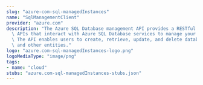 ```yaml
---
slug: "azure-com-sql-managedInstances"
name: "SqlManagementClient"
provider: "azure.com"
description: "The Azure SQL Database management API provides a RESTful set of web\
  \ APIs that interact with Azure SQL Database services to manage your databases.\
  \ The API enables users to create, retrieve, update, and delete databases, servers,\
  \ and other entities."
logo: "azure.com-sql-managedInstances-logo.png"
logoMediaType: "image/png"
tags:
- name: "cloud"
stubs: "azure.com-sql-managedInstances-stubs.json"
---
```

